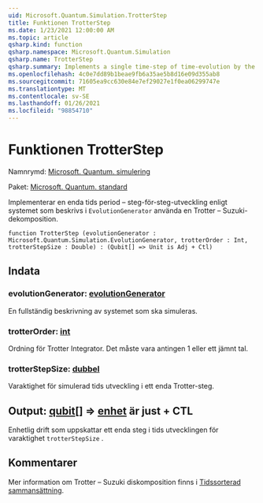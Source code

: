 ```yaml
---
uid: Microsoft.Quantum.Simulation.TrotterStep
title: Funktionen TrotterStep
ms.date: 1/23/2021 12:00:00 AM
ms.topic: article
qsharp.kind: function
qsharp.namespace: Microsoft.Quantum.Simulation
qsharp.name: TrotterStep
qsharp.summary: Implements a single time-step of time-evolution by the system described in an `EvolutionGenerator` using a Trotter–Suzuki decomposition.
ms.openlocfilehash: 4c0e7dd89b1beae9fb6a35ae5b8d16e09d355ab8
ms.sourcegitcommit: 71605ea9cc630e84e7ef29027e1f0ea06299747e
ms.translationtype: MT
ms.contentlocale: sv-SE
ms.lasthandoff: 01/26/2021
ms.locfileid: "98854710"
---
```

# <a name="trotterstep-function"></a>Funktionen TrotterStep

Namnrymd: [Microsoft. Quantum. simulering](xref:Microsoft.Quantum.Simulation)

Paket: [Microsoft. Quantum. standard](https://nuget.org/packages/Microsoft.Quantum.Standard)


Implementerar en enda tids period – steg-för-steg-utveckling enligt systemet som beskrivs i `EvolutionGenerator` använda en Trotter – Suzuki-dekomposition.

```qsharp
function TrotterStep (evolutionGenerator : Microsoft.Quantum.Simulation.EvolutionGenerator, trotterOrder : Int, trotterStepSize : Double) : (Qubit[] => Unit is Adj + Ctl)
```


## <a name="input"></a>Indata

### <a name="evolutiongenerator--evolutiongenerator"></a>evolutionGenerator: [evolutionGenerator](xref:Microsoft.Quantum.Simulation.EvolutionGenerator)

En fullständig beskrivning av systemet som ska simuleras.


### <a name="trotterorder--int"></a>trotterOrder: [int](xref:microsoft.quantum.lang-ref.int)

Ordning för Trotter Integrator. Det måste vara antingen 1 eller ett jämnt tal.


### <a name="trotterstepsize--double"></a>trotterStepSize: [dubbel](xref:microsoft.quantum.lang-ref.double)

Varaktighet för simulerad tids utveckling i ett enda Trotter-steg.



## <a name="output--qubit--unit--is-adj--ctl"></a>Output: [qubit](xref:microsoft.quantum.lang-ref.qubit)[] => [enhet](xref:microsoft.quantum.lang-ref.unit)  är just + CTL

Enhetlig drift som uppskattar ett enda steg i tids utvecklingen för varaktighet `trotterStepSize` .

## <a name="remarks"></a>Kommentarer

Mer information om Trotter – Suzuki diskomposition finns i [Tidssorterad sammansättning](/quantum/libraries/control-flow#time-ordered-composition).